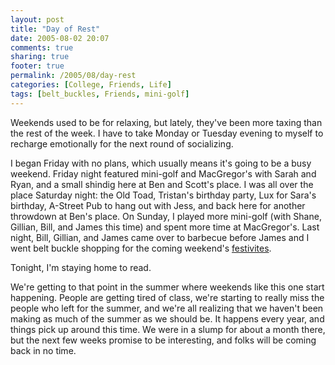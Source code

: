 ```yaml
---
layout: post
title: "Day of Rest"
date: 2005-08-02 20:07
comments: true
sharing: true
footer: true
permalink: /2005/08/day-rest
categories: [College, Friends, Life]
tags: [belt_buckles, Friends, mini-golf]
---
```

Weekends used to be for relaxing, but lately, they've been more taxing than the rest of the week.  I have to take Monday or Tuesday evening to myself to recharge emotionally for the next round of socializing.

I began Friday with no plans, which usually means it's going to be a busy weekend.  Friday night featured mini-golf and MacGregor's with Sarah and Ryan, and a small shindig here at Ben and Scott's place.  I was all over the place Saturday night: the Old Toad, Tristan's birthday party, Lux for Sara's birthday, A-Street Pub to hang out with Jess, and back here for another throwdown at Ben's place.  On Sunday, I played more mini-golf (with Shane, Gillian, Bill, and James this time) and spent more time at MacGregor's.  Last night, Bill, Gillian, and James came over to barbecue before James and I went belt buckle shopping for the coming weekend's <a href="/2005/07/upcoming-events">festivites</a>.

Tonight, I'm staying home to read.

We're getting to that point in the summer where weekends like this one start happening.  People are getting tired of class, we're starting to really miss the people who left for the summer, and we're all realizing that we haven't been making as much of the summer as we should be.  It happens every year, and things pick up around this time.  We were in a slump for about a month there, but the next few weeks promise to be interesting, and folks will be coming back in no time.
